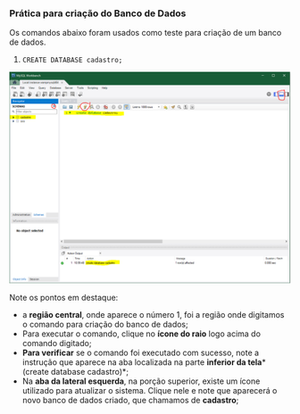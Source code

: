 ### Prática para criação do Banco de Dados
Os comandos abaixo foram usados como teste para criação de um banco de dados.

1. `CREATE DATABASE cadastro;`

![Comando para criação do banco de dados](img\criando_banco_de_dados.PNG)

Note os pontos em destaque:
 - a **região central**, onde aparece o número 1, foi a região onde digitamos o comando para criação do banco de dados; 
 - Para executar o comando, clique no **ícone do raio** logo acima do comando digitado;
 - **Para verificar** se o comando foi executado com sucesso, note a instrução que aparece na aba localizada na parte **inferior da tela***(create database cadastro)*;
 - Na **aba da lateral esquerda**, na porção superior, existe um ícone utilizado para atualizar o sistema. Clique nele e note que aparecerá o novo banco de dados criado, que chamamos de **cadastro**;
  